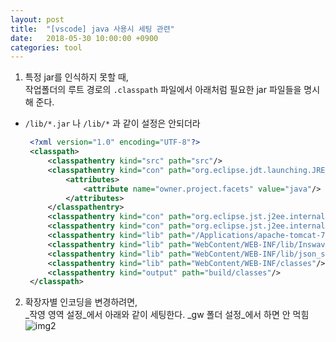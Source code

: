 ```yaml
---
layout: post
title:  "[vscode] java 사용시 세팅 관련"
date:   2018-05-30 10:00:00 +0900
categories: tool
---
```

1. 특정 jar를 인식하지 못할 때,  
작업폴더의 루트 경로의 `.classpath` 파일에서 아래처럼 필요한 jar 파일들을 명시해 준다.
- `/lib/*.jar` 나 `/lib/*` 과 같이 설정은 안되더라


   ```xml
	<?xml version="1.0" encoding="UTF-8"?>
	<classpath>
		<classpathentry kind="src" path="src"/>
		<classpathentry kind="con" path="org.eclipse.jdt.launching.JRE_CONTAINER/org.eclipse.jdt.internal.debug.ui.launcher.StandardVMType/JavaSE-1.6">
			<attributes>
				<attribute name="owner.project.facets" value="java"/>
			</attributes>
		</classpathentry>
		<classpathentry kind="con" path="org.eclipse.jst.j2ee.internal.web.container"/>
		<classpathentry kind="con" path="org.eclipse.jst.j2ee.internal.module.container"/>
		<classpathentry kind="lib" path="/Applications/apache-tomcat-7.0.29/lib/servlet-api.jar"/>
		<classpathentry kind="lib" path="WebContent/WEB-INF/lib/InswaveFramework.jar"/>
		<classpathentry kind="lib" path="WebContent/WEB-INF/lib/json_simple-1.1.jar"/>
		<classpathentry kind="lib" path="WebContent/WEB-INF/classes"/>
		<classpathentry kind="output" path="build/classes"/>
	</classpath>
	```


2. 확장자별 인코딩을 변경하려면,  
_작영 영역 설정_에서 아래와 같이 세팅한다. _gw 폴더 설정_에서 하면 안 먹힘
![img2](/images/vscode-encoding.png)